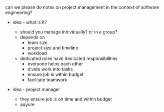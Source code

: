 can we please do notes on project management in the context of software engineering?
- idea - what is it?
	- should you manage individually? or in a group?
	- depends on
		- team size
		- project size and timeline
		- workload
	- dedicated roles have dedicated responsibilities
		- everyone helps each other
		- divide work into tasks
		- ensure job is within budget
		- facilitate teamwork


- idea - project manager
	- they ensure job is on time and within budget
	- aqyure